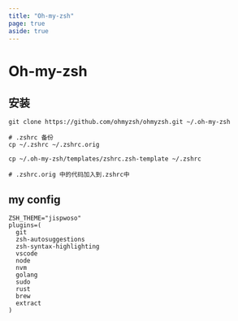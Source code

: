 ```yaml
---
title: "Oh-my-zsh"
page: true
aside: true
---
```


# Oh-my-zsh

## 安装

```shell
git clone https://github.com/ohmyzsh/ohmyzsh.git ~/.oh-my-zsh

# .zshrc 备份
cp ~/.zshrc ~/.zshrc.orig

cp ~/.oh-my-zsh/templates/zshrc.zsh-template ~/.zshrc

# .zshrc.orig 中的代码加入到.zshrc中
```

## my config

```shell
ZSH_THEME="jispwoso"
plugins=(
  git
  zsh-autosuggestions
  zsh-syntax-highlighting
  vscode
  node
  nvm
  golang
  sudo
  rust
  brew
  extract
)
```

<Giscus />
